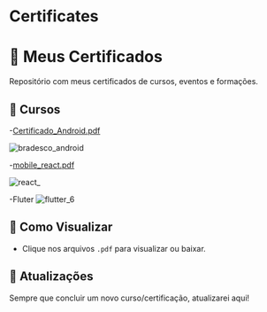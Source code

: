 # Certificates
# 📜 Meus Certificados  

Repositório com meus certificados de cursos, eventos e formações.  

## 📂 Cursos  

-[Certificado_Android.pdf](https://github.com/user-attachments/files/19641682/Certificado_Android.pdf)

![bradesco_android](https://github.com/user-attachments/assets/0494d1b1-819f-4cbe-bc1e-4e9cb9d1ac5b)

-[mobile_react.pdf](https://github.com/user-attachments/files/19641839/mobile_react.pdf)

![react_](https://github.com/user-attachments/assets/c22acbf2-2b02-4be6-bb88-364fdabdb6f5)

-Fluter
 ![flutter_6](https://github.com/user-attachments/assets/5e9e78b9-7887-40cc-9483-80757060a3ba)






## 🚀 Como Visualizar  
- Clique nos arquivos `.pdf` para visualizar ou baixar.  

## 📌 Atualizações  
Sempre que concluir um novo curso/certificação, atualizarei aqui!  
